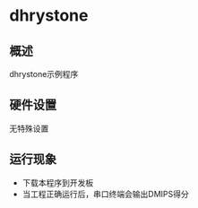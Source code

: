 # dhrystone

## 概述

dhrystone示例程序

## 硬件设置

无特殊设置

## 运行现象

- 下载本程序到开发板
- 当工程正确运行后，串口终端会输出DMIPS得分


